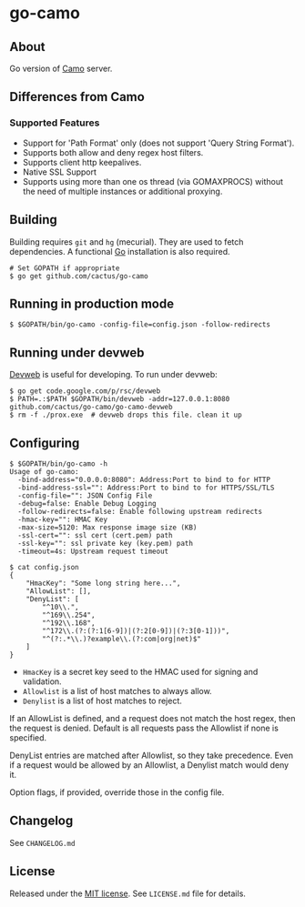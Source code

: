 go-camo
=======

## About

Go version of [Camo][1] server.

## Differences from Camo

### Supported Features

*   Support for 'Path Format' only (does not support 'Query String Format').
*   Supports both allow and deny regex host filters.
*   Supports client http keepalives.
*   Native SSL Support
*   Supports using more than one os thread (via GOMAXPROCS) without the need of
    multiple instances or additional proxying.

## Building

Building requires `git` and `hg` (mecurial). They are used to fetch
dependencies. A functional [Go][3] installation is also required.

    # Set GOPATH if appropriate
    $ go get github.com/cactus/go-camo

## Running in production mode

    $ $GOPATH/bin/go-camo -config-file=config.json -follow-redirects

## Running under devweb

[Devweb][2] is useful for developing. To run under devweb:

    $ go get code.google.com/p/rsc/devweb
    $ PATH=.:$PATH $GOPATH/bin/devweb -addr=127.0.0.1:8080 github.com/cactus/go-camo/go-camo-devweb
    $ rm -f ./prox.exe  # devweb drops this file. clean it up

## Configuring

    $ $GOPATH/bin/go-camo -h
    Usage of go-camo:
      -bind-address="0.0.0.0:8080": Address:Port to bind to for HTTP
      -bind-address-ssl="": Address:Port to bind to for HTTPS/SSL/TLS
      -config-file="": JSON Config File
      -debug=false: Enable Debug Logging
      -follow-redirects=false: Enable following upstream redirects
      -hmac-key="": HMAC Key
      -max-size=5120: Max response image size (KB)
      -ssl-cert="": ssl cert (cert.pem) path
      -ssl-key="": ssl private key (key.pem) path
      -timeout=4s: Upstream request timeout

    $ cat config.json
    {
        "HmacKey": "Some long string here...",
        "AllowList": [],
        "DenyList": [
            "^10\\.",
            "^169\\.254",
            "^192\\.168",
            "^172\\.(?:(?:1[6-9])|(?:2[0-9])|(?:3[0-1]))",
            "^(?:.*\\.)?example\\.(?:com|org|net)$"
        ]
    }

*   `HmacKey` is a secret key seed to the HMAC used for signing and
    validation.
*   `Allowlist` is a list of host matches to always allow.
*   `Denylist` is a list of host matches to reject.

If an AllowList is defined, and a request does not match the host regex,
then the request is denied. Default is all requests pass the Allowlist if
none is specified.

DenyList entries are matched after Allowlist, so they take precedence.
Even if a request would be allowed by an Allowlist, a Denylist match would
deny it.

Option flags, if provided, override those in the config file.

## Changelog

See `CHANGELOG.md`

## License

Released under the [MIT
license](http://www.opensource.org/licenses/mit-license.php). See `LICENSE.md`
file for details.

[1]: https://github.com/atmos/camo
[2]: http://code.google.com/p/rsc/source/browse/devweb
[3]: http://golang.org/doc/install

